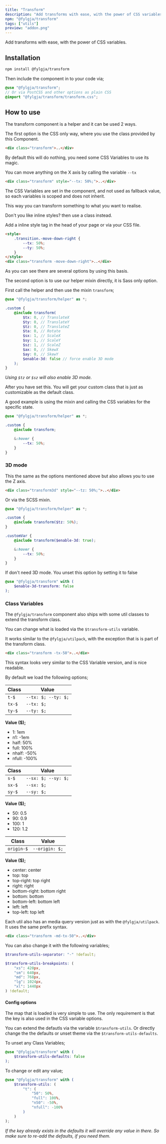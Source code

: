 ```yaml
---
title: "Transform"
description: "Add transforms with ease, with the power of CSS variables."
npm: "@fylgja/transform"
tags: ["utils"]
preview: "addon.png"
---
```


Add transforms with ease, with the power of CSS variables.

## Installation

```bash
npm install @fylgja/transform
```

Then include the component in to your code via;

```scss
@use "@fylgja/transform";
// Or via PostCSS and other options as plain CSS
@import "@fylgja/transform/transform.css";
```

## How to use

The transform component is a helper and it can be used 2 ways.

The first option is the CSS only way,
where you use the class provided by this Component.

```html
<div class="transform">..</div>
```

By default this will do nothing, you need some CSS Variables to use its magic.

You can move anything on the X axis by calling the variable `--tx`

```html
<div class="transform" style="--tx: 50%;">..</div>
```

The CSS Variables are set in the component, and not used as fallback value,
so each variables is scoped and does not inherit.

This way you can transform something to what you want to realise.

Don't you like inline styles? then use a class instead.

Add a inline style tag in the head of your page or via your CSS file.

```html
<style>
    .transition.-move-down-right {
        --tx: 50%;
        --ty: 50%;
    }
</style>
<div class="transform -move-down-right">..</div>
```

As you can see there are several options by using this basis.

The second option is to use our helper mixin directly, it is Sass only option.

First call the helper and then use the mixin `transform`;

```scss
@use "@fylgja/transform/helper" as *;

.custom {
    @include transform(
        $tx: 0, // TranslateX
        $ty: 0, // TranslateY
        $tz: 0, // TranslateZ
        $ta: 0, // Rotate
        $sx: 1, // ScaleX
        $sy: 1, // ScaleY
        $sz: 1, // ScaleZ
        $ax: 0, // SkewX
        $ay: 0, // SkewY
        $enable-3d: false // force enable 3D mode
    );
}
```

_Using `$tz` or `$sz` will also enable 3D mode._

After you have set this.
You will get your custom class that is just as customizable as the default class.

A good example is using the mixin
and calling the CSS variables for the specific state.


```scss
@use "@fylgja/transform/helper" as *;

.custom {
    @include transform;

    &:hover {
        --tx: 50%;
    }
}
```

### 3D mode

This the same as the options mentioned above but also allows you to use the Z axis.

```html
<div class="transform3d" style="--tz: 50%;">..</div>
```

Or via the SCSS mixin.

```scss
@use "@fylgja/transform/helper" as *;

.custom {
    @include transform($tz: 50%);
}

.customVar {
    @include transform($enable-3d: true);

    &:hover {
        --tx: 50%;
    }
}
```

If don't need 3D mode.
You unset this option by setting it to false

```scss
@use "@fylgja/transform" with (
    $enable-3d-transform: false
);
```

### Class Variables

The `@fylgja/transform` component also ships with some util classes
to extend the transform class.

You can change what is loaded via the `$transform-utils` variable.

It works similar to the `@fylgja/utilpack`,
with the exception that is is part of the transform class.

```html
<div class="transform -tx-50">..</div>
```

This syntax looks very similar to the CSS Variable version,
and is nice readable.

By default we load the following options;

| Class  | Value               |
| ------ | ------------------- |
| `t-$`  | `--tx: $; --ty: $;` |
| `tx-$` | `--tx: $;`          |
| `ty-$` | `--ty: $;`          |

**Value ($);**

- 1: 1em
- n1: -1em
- half: 50%
- full: 100%
- nhalf: -50%
- nfull: -100%

| Class  | Value               |
| ------ | ------------------- |
| `s-$`  | `--sx: $; --sy: $;` |
| `sx-$` | `--sx: $;`          |
| `sy-$` | `--sy: $;`          |

**Value ($);**

- 50: 0.5
- 90: 0.9
- 100: 1
- 120: 1.2

| Class      | Value          |
| ---------- | -------------- |
| `origin-$` | `--origin: $;` |

**Value ($);**

- center: center
- top: top
- top-right: top right
- right: right
- bottom-right: bottom right
- bottom: bottom
- bottom-left: bottom left
- left: left
- top-left: top left

Each util also has an media query version just as with the `@fylgja/utilpack`.
It uses the same prefix syntax.

```html
<div class="transform -md-tx-50">..</div>
```

You can also change it with the following variables;

```scss
$transform-utils-separator: "-" !default;

$transform-utils-breakpoints: (
    "xs": 420px,
    "sm": 640px,
    "md": 768px,
    "lg": 1024px,
    "xl": 1440px
) !default;
```

#### Config options

The map that is loaded is very simple to use.
The only  requirement is that the key is also used in the CSS variable options.

You can extend the defautls via the variable `$transform-utils`.
Or directly change the the defaults or unset theme via the `$transform-utils-defaults`.

To unset any Class Variables;

```scss
@use "@fylgja/transform" with (
    $transform-utils-defaults: false
);
```

To change or edit any value;

```scss
@use "@fylgja/transform" with (
    $transform-utils: (
        "t": (
            "50": 50%,
            "full": 100%,
            "n50": -50%,
            "nfull": -100%
        )
    )
);
```

_If the key already exists in the defaults it will override any value in there._
_So make sure to re-add the defaults, if you need them._
